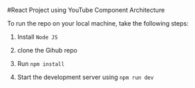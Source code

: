 #React Project using YouTube Component Architecture

To run the repo on your local machine, take the following steps:

1. Install `Node JS`

2. clone the Gihub repo

3. Run `npm install`

4. Start the development server using `npm run dev`
